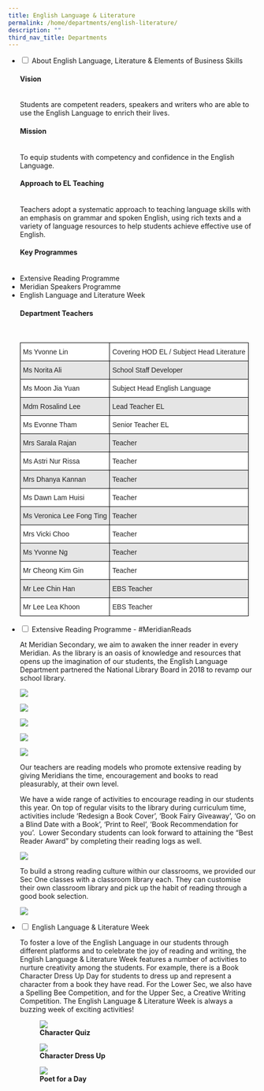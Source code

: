 ```yaml
---
title: English Language & Literature
permalink: /home/departments/english-literature/
description: ""
third_nav_title: Departments
---
```

<ul class="jekyllcodex_accordion">
  <li>
    <input type="checkbox" id="accordion1">
    <label for="accordion1">About English Language, Literature & Elements of Business Skills</label>
    <div>
			<p><h4>Vision</h4><br>
Students are competent readers, speakers and writers who are able to use the English Language to enrich their lives.</p>
		<p><h4>Mission</h4><br>
To equip students with competency and confidence in the English Language.</p>
   <p><h4>Approach to EL Teaching</h4><br>
Teachers adopt a systematic approach to teaching language skills with an emphasis on grammar and spoken English, using rich texts and a variety of language resources to help students achieve effective use of English.</p>
	 <p><h4>Key Programmes</h4><br>
<li>Extensive Reading Programme<li>Meridian Speakers Programme<li>English Language and Literature Week</p>
		<p><h4>Department Teachers</h4><br><style type="text/css">
.tg  {border-collapse:collapse;border-spacing:0;}
.tg td{border-color:black;border-style:solid;border-width:1px;font-family:Arial, sans-serif;font-size:14px;
  overflow:hidden;padding:10px 5px;word-break:normal;}
.tg th{border-color:black;border-style:solid;border-width:1px;font-family:Arial, sans-serif;font-size:14px;
  font-weight:normal;overflow:hidden;padding:10px 5px;word-break:normal;}
.tg .tg-1ppo{background-color:#FFF;color:#222;text-align:left;vertical-align:middle}
.tg .tg-ys2m{background-color:#E5E5E5;color:#222;text-align:left;vertical-align:middle}
</style>
<table class="tg">
<thead>
  <tr>
    <th class="tg-1ppo">Ms Yvonne Lin</th>
    <th class="tg-1ppo">Covering HOD EL / Subject Head Literature</th>
  </tr>
</thead>
<tbody>
  <tr>
    <td class="tg-ys2m">Ms Norita Ali</td>
    <td class="tg-ys2m">School Staff Developer</td>
  </tr>
  <tr>
    <td class="tg-1ppo">Ms Moon Jia Yuan</td>
    <td class="tg-1ppo">Subject Head English Language</td>
  </tr>
  <tr>
    <td class="tg-ys2m">Mdm Rosalind Lee</td>
    <td class="tg-ys2m">Lead Teacher EL</td>
  </tr>
  <tr>
    <td class="tg-1ppo">Ms Evonne Tham</td>
    <td class="tg-1ppo">Senior Teacher EL</td>
  </tr>
  <tr>
    <td class="tg-ys2m">Mrs Sarala Rajan</td>
    <td class="tg-ys2m">Teacher</td>
  </tr>
  <tr>
    <td class="tg-1ppo">Ms Astri Nur Rissa</td>
    <td class="tg-1ppo">Teacher</td>
  </tr>
  <tr>
    <td class="tg-ys2m">Mrs Dhanya Kannan</td>
    <td class="tg-ys2m">Teacher</td>
  </tr>
  <tr>
    <td class="tg-1ppo">Ms Dawn Lam Huisi</td>
    <td class="tg-1ppo">Teacher</td>
  </tr>
  <tr>
    <td class="tg-ys2m">Ms Veronica Lee Fong Ting</td>
    <td class="tg-ys2m">Teacher</td>
  </tr>
  <tr>
    <td class="tg-1ppo">Mrs Vicki Choo</td>
    <td class="tg-1ppo">Teacher</td>
  </tr>
  <tr>
    <td class="tg-ys2m">Ms Yvonne Ng</td>
    <td class="tg-ys2m">Teacher</td>
  </tr>
  <tr>
    <td class="tg-1ppo">Mr Cheong Kim Gin</td>
    <td class="tg-1ppo">Teacher</td>
  </tr>
  <tr>
    <td class="tg-ys2m">Mr Lee Chin Han</td>
    <td class="tg-ys2m">EBS Teacher</td>
  </tr>
  <tr>
    <td class="tg-1ppo">Mr Lee Lea Khoon</td>
    <td class="tg-1ppo">EBS Teacher</td>
  </tr>
</tbody>
</table></p>
    </div>
	</li>  
  <li>
    <input type="checkbox" id="accordion2">
    <label for="accordion2">Extensive Reading Programme - #MeridianReads</label>
    <div>
      <p>At Meridian Secondary, we aim to awaken the inner reader in every Meridian. As the library is an oasis of knowledge and resources that opens up the imagination of our students, the English Language Department partnered the National Library Board in 2018 to revamp our school library.</p>
			<p><img src="/images/e1.png"></p>
			<p><img src="/images/e2.png"></p>
			<p><img src="/images/e3.png"></p>
			<p><img src="/images/e4.png"></p>
			<p><img src="/images/e5.png"></p>
			<p>Our teachers are reading models who promote extensive reading by giving Meridians the time, encouragement and books to read pleasurably, at their own level.</p>
		<p>We have a wide range of activities to encourage reading in our students this year. On top of regular visits to the library during curriculum time, activities include ‘Redesign a Book Cover’, ‘Book Fairy Giveaway’, ‘Go on a Blind Date with a Book’, ‘Print to Reel’, ‘Book Recommendation for you’.  Lower Secondary students can look forward to attaining the “Best Reader Award” by completing their reading logs as well.</p>
			<p><img src="/images/EL-ERP-1.jpg"></p>
			<p>To build a strong reading culture within our classrooms, we provided our Sec One classes with a classroom library each. They can customise their own classroom library and pick up the habit of reading through a good book selection.</p>
			<p><img src="/images/EL-ERP-2.jpg"></p>
    </div>
	</li>  
	<li>
    <input type="checkbox" id="accordion3">
    <label for="accordion3">English Language & Literature Week</label>
    <div>
      <p>To foster a love of the English Language in our students through different platforms and to celebrate the joy of reading and writing, the English Language & Literature Week features a number of activities to nurture creativity among the students. For example, there is a Book Character Dress Up Day for students to dress up and represent a character from a book they have read. For the Lower Sec, we also have a Spelling Bee Competition, and for the Upper Sec, a Creative Writing Competition. The English Language & Literature Week is always a buzzing week of exciting activities!</p>
			<p><figure>
<img src="/images/EL05.jpg">
<figcaption> <strong>Character Quiz</strong> </figcaption>
</figure>
</p>
			<p><figure>
<img src="/images/EL06.jpg">
<figcaption> <strong>Character Dress Up</strong> </figcaption>
</figure>
</p>
			<p><figure>
<img src="/images/EL07.jpg">
<figcaption> <strong>Poet for a Day</strong> </figcaption>
</figure>
</p>
    </div>
	</li>  
	</ul>